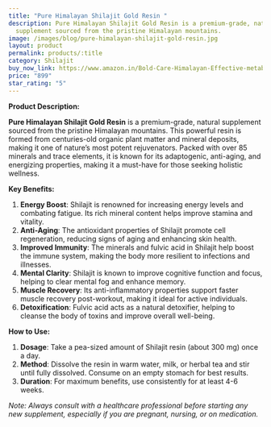 ```yaml
---
title: "Pure Himalayan Shilajit Gold Resin "
description: Pure Himalayan Shilajit Gold Resin is a premium-grade, natural
  supplement sourced from the pristine Himalayan mountains.
image: /images/blog/pure-himalayan-shilajit-gold-resin.jpg
layout: product
permalink: products/:title
category: Shilajit
buy_now_link: https://www.amazon.in/Bold-Care-Himalayan-Effective-metabolism/dp/B0D8KQNLK7/ref=sr_1_4_sspa?crid=1B5JGJXHVNEH1&tag=ayushmonk-21
price: "899"
star_rating: "5"
---
```


**Product Description:**

**Pure Himalayan Shilajit Gold Resin** is a premium-grade, natural supplement sourced from the pristine Himalayan mountains. This powerful resin is formed from centuries-old organic plant matter and mineral deposits, making it one of nature’s most potent rejuvenators. Packed with over 85 minerals and trace elements, it is known for its adaptogenic, anti-aging, and energizing properties, making it a must-have for those seeking holistic wellness.

**Key Benefits:**

1. **Energy Boost**: Shilajit is renowned for increasing energy levels and combating fatigue. Its rich mineral content helps improve stamina and vitality.
2. **Anti-Aging**: The antioxidant properties of Shilajit promote cell regeneration, reducing signs of aging and enhancing skin health.
3. **Improved Immunity**: The minerals and fulvic acid in Shilajit help boost the immune system, making the body more resilient to infections and illnesses.
4. **Mental Clarity**: Shilajit is known to improve cognitive function and focus, helping to clear mental fog and enhance memory.
5. **Muscle Recovery**: Its anti-inflammatory properties support faster muscle recovery post-workout, making it ideal for active individuals.
6. **Detoxification**: Fulvic acid acts as a natural detoxifier, helping to cleanse the body of toxins and improve overall well-being.

**How to Use:**

1. **Dosage**: Take a pea-sized amount of Shilajit resin (about 300 mg) once a day.
2. **Method**: Dissolve the resin in warm water, milk, or herbal tea and stir until fully dissolved. Consume on an empty stomach for best results.
3. **Duration**: For maximum benefits, use consistently for at least 4-6 weeks.

*Note: Always consult with a healthcare professional before starting any new supplement, especially if you are pregnant, nursing, or on medication.*
